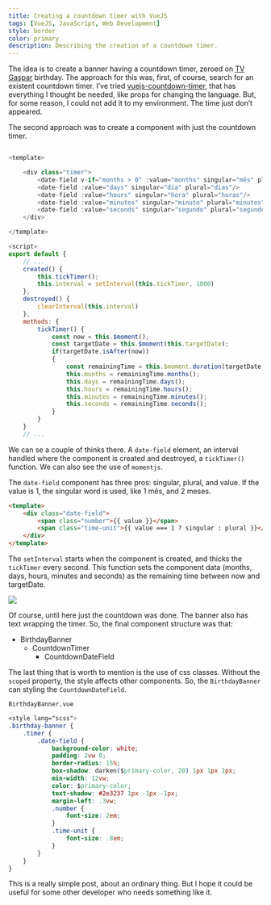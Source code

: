 ```yaml
---
title: Creating a countdown timer with VueJS
tags: [VueJS, JavaScript, Web Development]
style: border
color: primary
description: Describing the creation of a countdown timer.
---
```


The idea is to create a banner having a countdown timer, zeroed on [TV Gaspar](https://tvgaspar.com.br) birthday. The approach for this was, first, of course, search for an existent countdown timer. I’ve tried [vuejs-countdown-timer](https://www.npmjs.com/package/vuejs-countdown-timer), that has everything I thought be needed, like props for changing the language. But, for some reason, I could not add it to my environment. The time just don’t appeared.

The second approach was to create a component with just the countdown timer.

```javascript

<template>

    <div class="timer">
        <date-field v-if="months > 0" :value="months" singular="mês" plural="meses"/>
        <date-field :value="days" singular="dia" plural="dias"/>
        <date-field :value="hours" singular="hora" plural="horas"/>
        <date-field :value="minutes" singular="minuto" plural="minutos"/>
        <date-field :value="seconds" singular="segundo" plural="segundos"/>
    </div>

</template>

<script>
export default {
    // ...
    created() {
        this.tickTimer();
        this.interval = setInterval(this.tickTimer, 1000)
    },
    destroyed() {
        clearInterval(this.interval)
    },
    methods: {
        tickTimer() {
            const now = this.$moment();
            const targetDate = this.$moment(this.targetDate);
            if(targetDate.isAfter(now))
            {
                const remainingTime = this.$moment.duration(targetDate.diff(now));
                this.months = remainingTime.months();
                this.days = remainingTime.days();
                this.hours = remainingTime.hours();
                this.minutes = remainingTime.minutes();
                this.seconds = remainingTime.seconds();
            }
        }
    }
    // ...

```
We can se a couple of thinks there. A `date-field` element, an interval handled where the component is created and destroyed, a `tickTimer()` function. We can also see the use of `momentjs`.

The `date-field` component has three pros: singular, plural, and value. If the value is 1, the singular word is used, like 1 mês, and 2 meses. 

```html
<template>
    <div class="date-field">
        <span class="number">{{ value }}</span>
        <span class="time-unit">{{ value === 1 ? singular : plural }}</span>
    </div>
</template>
```
The `setInterval` starts when the component is created, and thicks the `tickTimer` every second. This function sets the component data (months, days, hours, minutes and seconds) as the remaining time between now and targetDate.

![](https://i.ibb.co/vhMf0wP/banner.png)

Of course, until here just the countdown was done. The banner also has text wrapping the timer. So, the final component structure was that:

- BirthdayBanner
    - CountdownTimer
        - CountdownDateField

The last thing that is worth to mention is the use of css classes. Without the `scoped` property, the style affects other components. So, the `BirthdayBanner` can styling the `CountdownDateField`.

`BirthdayBanner.vue`
```css
<style lang="scss">
.birthday-banner {
    .timer {
        .date-field {
            background-color: white;
            padding: 2vw 0;
            border-radius: 15%;
            box-shadow: darken($primary-color, 20) 1px 1px 1px;
            min-width: 12vw;
            color: $primary-color;
            text-shadow: #2e3237 1px -1px -1px;
            margin-left: .3vw;
            .number {
                font-size: 2em;
            }
            .time-unit {
                font-size: .8em;
            }
        }
    }
}
```
This is a really simple post, about an ordinary thing. But I hope it could be useful for some other developer who needs something like it.